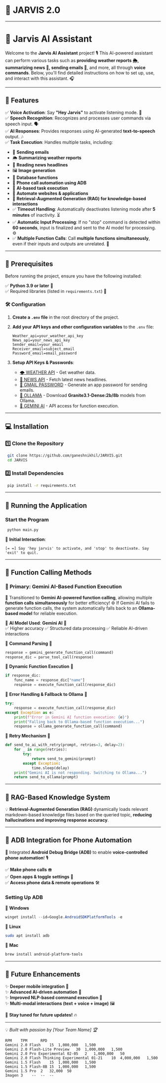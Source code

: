# 🚀 JARVIS 2.0

---

# 🤖 Jarvis AI Assistant

Welcome to the **Jarvis AI Assistant** project! 🎙️ This AI-powered assistant can perform various tasks such as **providing weather reports 🌦️, summarizing news 📰, sending emails 📧**, and more, all through **voice commands**. Below, you'll find detailed instructions on how to set up, use, and interact with this assistant. 🎧

---

## 🌟 Features

✅ **Voice Activation**: Say **"Hey Jarvis"** to activate listening mode. 🎤\
✅ **Speech Recognition**: Recognizes and processes user commands via speech input. 🗣️\
✅ **AI Responses**: Provides responses using AI-generated **text-to-speech** output. 🎶\
✅ **Task Execution**: Handles multiple tasks, including:

- 📧 **Sending emails**
- 🌦️ **Summarizing weather reports**
- 📰 **Reading news headlines**
- 🖼️ **Image generation**
- 🏦 **Database functions**
- 📱 **Phone call automation using ADB**
- 🤖 **AI-based task execution**
- 📡 **Automate websites & applications**
- 🧠 **Retrieval-Augmented Generation (RAG) for knowledge-based interactions**
- ✅ **Timeout Handling**: Automatically deactivates listening mode after **5 minutes** of inactivity. ⏳
- ✅ **Automatic Input Processing**: If no "stop" command is detected within **60 seconds**, input is finalized and sent to the AI model for processing. ⚙️
- ✅ **Multiple Function Calls**: Call **multiple functions simultaneously**, even if their inputs and outputs are unrelated. 🔄

---

## 📌 Prerequisites

Before running the project, ensure you have the following installed:

✅ **Python 3.9 or later** 🐍\
✅ Required libraries (listed in `requirements.txt`) 📜

### 🛠️ Configuration

1. **Create a ************`.env`************ file** in the root directory of the project.

2. **Add your API keys and other configuration variables** to the `.env` file:

   ```dotenv
   Weather_api=your_weather_api_key
   News_api=your_news_api_key
   Sender_email=your_email
   Receiver_email=subject_email
   Password_email=email_password
   ```

3. **Setup API Keys & Passwords**:

   - [🌩️ WEATHER API](https://rapidapi.com/weatherapi/api/weatherapi-com) - Get weather data.
   - [📰 NEWS API](https://newsapi.org) - Fetch latest news headlines.
   - [📧 GMAIL PASSWORD](https://myaccount.google.com/apppasswords) - Generate an app password for sending emails.
   - [🧠 OLLAMA](https://ollama.com) - Download **Granite3.1-Dense:2b/8b** models from Ollama.
   - [🔮 GEMINI AI](https://ai.google.dev/) - API access for function execution.

---

## 💻 Installation

### 1️⃣ **Clone the Repository**

```bash
 git clone https://github.com/ganeshnikhil/JARVIS.git
 cd JARVIS
```

### 2️⃣ **Install Dependencies**

```bash
 pip install -r requirements.txt
```

---

## 🚀 Running the Application

### **Start the Program**

```bash
 python main.py
```

📢 **Initial Interaction**:

```plaintext
[= =] Say 'hey jarvis' to activate, and 'stop' to deactivate. Say 'exit' to quit.
```

---

## 🔄 **Function Calling Methods**

### 🔹 **Primary: Gemini AI-Based Function Execution**

🚀 Transitioned to **Gemini AI-powered function calling**, allowing multiple **function calls simultaneously** for better efficiency! ⚙️ If Gemini AI fails to generate function calls, the system automatically falls back to an **Ollama-based model** for reliable execution. 

🔹 **AI Model Used**: **Gemini AI** 🧠\
✅ Higher accuracy ✅ Structured data processing ✅ Reliable AI-driven interactions

📌 **Command Parsing** 📜

```python
response = gemini_generate_function_call(command)
response_dic = parse_tool_call(response)
```

📌 **Dynamic Function Execution** 🔄

```python
if response_dic:
    func_name = response_dic["name"]
    response = execute_function_call(response_dic)
```

📌 **Error Handling & Fallback to Ollama** 🛑

```python
try:
    response = execute_function_call(response_dic)
except Exception as e:
    print(f"Error in Gemini AI function execution: {e}")
    print("Falling back to Ollama-based function execution...")
    response = ollama_generate_function_call(command)
```

📌 **Retry Mechanism** 🔄

```python
def send_to_ai_with_retry(prompt, retries=3, delay=2):
    for _ in range(retries):
        try:
            return send_to_gemini(prompt)
        except Exception:
            time.sleep(delay)
    print("Gemini AI is not responding. Switching to Ollama...")
    return send_to_ollama(prompt)
```

---

## 📖 **RAG-Based Knowledge System**

💡 **Retrieval-Augmented Generation (RAG)** dynamically loads relevant markdown-based knowledge files based on the queried topic, **reducing hallucinations and improving response accuracy**.

---

## 📱 **ADB Integration for Phone Automation**

🔹 Integrated **Android Debug Bridge (ADB)** to enable **voice-controlled phone automation**! 🎙️

✅ **Make phone calls** ☎️\
✅ **Open apps & toggle settings** 📲\
✅ **Access phone data & remote operations** 🛠️

### **Setting Up ADB**

📌 **Windows**

```powershell
winget install --id=Google.AndroidSDKPlatformTools -e
```

📌 **Linux**

```bash
sudo apt install adb
```

📌 **Mac**

```bash
brew install android-platform-tools
```

---

## 🔮 **Future Enhancements**

✨ **Deeper mobile integration** 📱\
✨ **Advanced AI-driven automation** 🤖\
✨ **Improved NLP-based command execution** 🧠\
✨ **Multi-modal interactions (text + voice + image)** 🖼️

🚀 **Stay tuned for future updates!** 🔥

---

💡 *Built with passion by [Your Team Name] 🏆*
```
RPM	   TPM	    RPD
Gemini 2.0 Flash	15	1,000,000	1,500
Gemini 2.0 Flash-Lite Preview	30	1,000,000	1,500
Gemini 2.0 Pro Experimental 02-05	2	1,000,000	50
Gemini 2.0 Flash Thinking Experimental 01-21	10	4,000,000	1,500
Gemini 1.5 Flash	15	1,000,000	1,500
Gemini 1.5 Flash-8B	15	1,000,000	1,500
Gemini 1.5 Pro	2	32,000	50
Imagen 3	--	--	--
```
